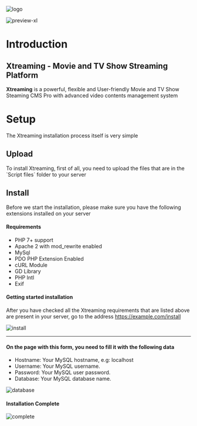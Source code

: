 ![logo](https://github.com/parsavandy/Xtreaming/assets/62550885/eacc70ce-3c7f-4b0d-918a-9db00f813b1c)

![preview-xl](https://github.com/parsavandy/Xtreaming/assets/62550885/86867550-03d1-434c-84bd-726d4959ba16)

Introduction
============

Xtreaming - Movie and TV Show Streaming Platform
------------------------------------------------

**Xtreaming** is a powerful, flexible and User-friendly Movie and TV Show Steaming CMS Pro with advanced video contents management system

Setup
=====

The Xtreaming installation process itself is very simple

Upload
------

To install Xtreaming, first of all, you need to upload the files that are in the \`Script files\` folder to your server

Install
-------

Before we start the installation, please make sure you have the following extensions installed on your server

#### Requirements

*   PHP 7+ support
*   Apache 2 with mod\_rewrite enabled
*   MySql
*   PDO PHP Extension Enabled
*   cURL Module
*   GD Library
*   PHP Intl
*   Exif

#### Getting started installation

After you have checked all the Xtreaming requirements that are listed above are present in your server, go to the address https://example.com/install

![install](https://github.com/parsavandy/Xtreaming/assets/62550885/9e98a636-cb54-4487-88ba-e243f2e51988)

* * *

#### On the page with this form, you need to fill it with the following data

*   Hostname: Your MySQL hostname, e.g: localhost
*   Username: Your MySQL username.
*   Password: Your MySQL user password.
*   Database: Your MySQL database name.

![database](https://github.com/parsavandy/Xtreaming/assets/62550885/29338c9d-0580-4df5-8bcd-c708fc306bbf)


#### Installation Complete

![complete](https://github.com/parsavandy/Xtreaming/assets/62550885/b5c88226-d18a-4e94-812a-851ac033afa2)
